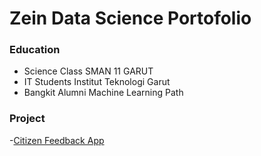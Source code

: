 # Zein Data Science Portofolio

### Education
- Science Class SMAN 11 GARUT
- IT Students Institut Teknologi Garut
- Bangkit Alumni Machine Learning Path

### Project
-[Citizen Feedback App](https://github.com/Zeinayyy/Citizen_Feedback_App)

